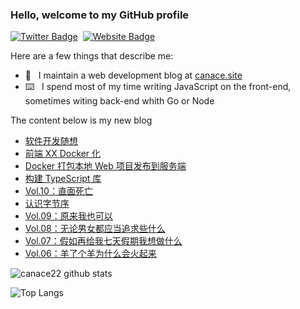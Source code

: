 ### Hello, welcome to my GitHub profile

[![Twitter Badge](https://img.shields.io/badge/-@Canace22-1ca0f1?style=flat-square&labelColor=1ca0f1&logo=twitter&logoColor=white&link=https://twitter.com/CanaceSteve)](https://twitter.com/CanaceSteve)&nbsp;&nbsp;[![Website Badge](https://img.shields.io/badge/-canace.site-0d3b73?style=flat-square&logo=website&logoColor=white&link=https://canace.site/)](https://canace.site/)

Here are a few things that describe me:

- 📝&nbsp;&nbsp; I maintain a web development blog at [canace.site](https://canace.site/)
- ⌨️&nbsp;&nbsp; I spend most of my time writing JavaScript on the front-end, sometimes witing back-end whith Go or Node

The content below is my new blog

<!-- BLOG-POST-LIST:START -->
- [软件开发随想](https://canace.site/%E8%BD%AF%E4%BB%B6%E5%BC%80%E5%8F%91%E9%9A%8F%E6%83%B3/)
- [前端 XX Docker 化](https://canace.site/%E5%89%8D%E7%AB%AF_xx_docker%E5%8C%96/)
- [Docker 打包本地 Web 项目发布到服务端](https://canace.site/docker%E6%96%87%E6%A1%A3/)
- [构建 TypeScript 库](https://canace.site/%E6%9E%84%E5%BB%BAts%E5%BA%93/)
- [Vol.10：直面死亡](https://canace.site/issue-10/)
- [认识字节序](https://canace.site/%E8%AE%A4%E8%AF%86%E5%AD%97%E8%8A%82%E5%BA%8F/)
- [Vol.09：原来我也可以](https://canace.site/issue-09/)
- [Vol.08：无论男女都应当追求些什么](https://canace.site/issue-08/)
- [Vol.07：假如再给我七天假期我想做什么](https://canace.site/issue-07/)
- [Vol.06：羊了个羊为什么会火起来](https://canace.site/issue-06/)
<!-- BLOG-POST-LIST:END -->

![canace22 github stats](https://github-readme-stats.vercel.app/api?username=canace22&count_private=true&show_icons=true&theme=vue)

![Top Langs](https://github-readme-stats.vercel.app/api/top-langs/?username=canace22&count_private=true&layout=compact)



